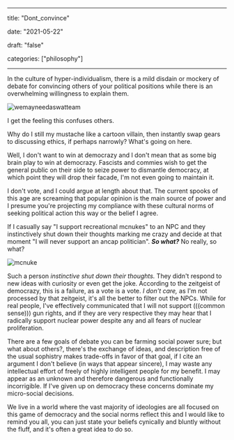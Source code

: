 
---

title: "Dont\_convince"

date: "2021-05-22"

draft: "false"

categories: ["philosophy"]

---

In the culture of hyper-individualism, there is a mild disdain or mockery of debate for convincing others of your political positions while there is an overwhelming willingness to explain them.

![wemayneedaswatteam](/images/wemayneedaswatteam.png)

I get the feeling this confuses others.

Why do I still my mustache like a cartoon villain, then instantly swap gears to discussing ethics, if perhaps narrowly? What's going on here.

Well, I don't want to win at democrazy and I don't mean that as some big brain play to win at democrazy. Fascists and commies wish to get the general public on their side to seize power to dismantle democracy, at which point they will drop their facade, I'm not even going to maintain it.

I don't vote, and I could argue at length about that. The current spooks of this age are screaming that popular opinion is the main source of power and I presume you're projecting my compliance with these cultural norms of seeking political action this way or the belief I agree.

If I casually say "I support recreational mcnukes" to an NPC and they instinctively shut down their thoughts marking me crazy and decide at that moment "I will never support an ancap politician". ***So what?*** No really, so what?

![mcnuke](/images/mcnuke.png)

Such a person *instinctive shut down their thoughts.* They didn't respond to new ideas with curiosity or even get the joke. According to the zeitgeist of democrazy, this is a failure, as a vote is a vote. *I don't care,* as I'm not processed by that zeitgeist, it's all the better to filter out the NPCs. While for real people, I've effectively communicated that I will not support (((common sense))) gun rights, and if they are very respective they may hear that I radically support nuclear power despite any and all fears of nuclear proliferation.

There are a few goals of debate you can be farming social power sure; but what about others?, there's the exchange of ideas, and description free of the usual sophistry makes trade-offs in favor of that goal, if I cite an argument I don't believe (in ways that appear sincere), I may waste any intellectual effort of freely of highly intelligent people for my benefit. I may appear as an unknown and therefore dangerous and functionally incorrigible. If I've given up on democracy these concerns dominate my micro-social decisions.

We live in a world where the vast majority of ideologies are all focused on this game of democracy and the social norms reflect this and I would like to remind you all, you can just state your beliefs cynically and bluntly without the fluff, and it's often a great idea to do so.